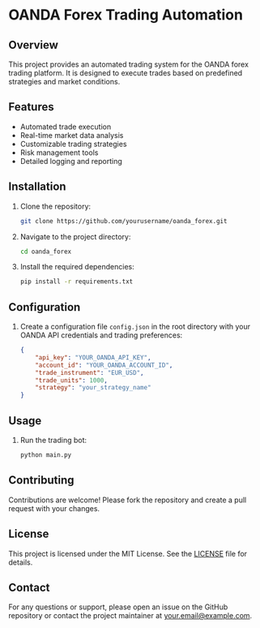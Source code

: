 # OANDA Forex Trading Automation

## Overview
This project provides an automated trading system for the OANDA forex trading platform. It is designed to execute trades based on predefined strategies and market conditions.

## Features
- Automated trade execution
- Real-time market data analysis
- Customizable trading strategies
- Risk management tools
- Detailed logging and reporting

## Installation
1. Clone the repository:
    ```sh
    git clone https://github.com/yourusername/oanda_forex.git
    ```
2. Navigate to the project directory:
    ```sh
    cd oanda_forex
    ```
3. Install the required dependencies:
    ```sh
    pip install -r requirements.txt
    ```

## Configuration
1. Create a configuration file `config.json` in the root directory with your OANDA API credentials and trading preferences:
    ```json
    {
        "api_key": "YOUR_OANDA_API_KEY",
        "account_id": "YOUR_OANDA_ACCOUNT_ID",
        "trade_instrument": "EUR_USD",
        "trade_units": 1000,
        "strategy": "your_strategy_name"
    }
    ```

## Usage
1. Run the trading bot:
    ```sh
    python main.py
    ```

## Contributing
Contributions are welcome! Please fork the repository and create a pull request with your changes.

## License
This project is licensed under the MIT License. See the [LICENSE](LICENSE) file for details.

## Contact
For any questions or support, please open an issue on the GitHub repository or contact the project maintainer at your.email@example.com.
